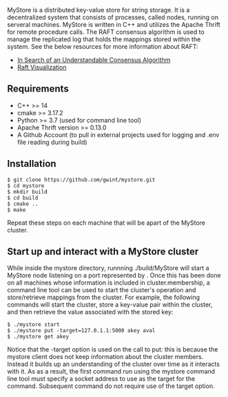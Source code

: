MyStore is a distributed key-value store for string storage.  It is a decentralized
system that consists of processes, called nodes, running on serveral machines.  MyStore
is written in C++ and utilizes the Apache Thrift for remote procedure calls.  The RAFT
consensus algorithm is used to manage the replicated log that holds the mappings stored
within the system.  See the below resources for more information about RAFT:

- [In Search of an Understandable Consensus Algorithm](https://raft.github.io/raft.pdf)
- [Raft Visualization](https://raft.github.io/)

## Requirements

- C++ >= 14
- cmake >= 3.17.2
- Python >= 3.7 (used for command line tool)
- Apache Thrift version >= 0.13.0
- A Github Account (to pull in external projects used for logging and .env file reading during build)

## Installation

```
$ git clone https://github.com/gwint/mystore.git
$ cd mystore
$ mkdir build
$ cd build
$ cmake ..
$ make
```
Repeat these steps on each machine that will be apart of the MyStore cluster.

## Start up and interact with a MyStore cluster

While inside the mystore directory, runnning ./build/MyStore <port-number> will
start a MyStore node listening on a port represented by <port-number>.  Once this has been done on
all machines whose information is included in cluster.membership, a command line tool can be used to
start the cluster's operation and store/retrieve mappings from the cluster.  For example, the following commands
will start the cluster, store a key-value pair within the cluster, and then retrieve the value associated with
the stored key:

```
$ ./mystore start
$ ./mystore put -target=127.0.1.1:5000 akey aval
$ ./mystore get akey
```

Notice that the -target option is used on the call to put: this is because the mystore client does not keep information about the 
cluster members.  Instead it builds up an understanding of the cluster over time as it interacts with it.  As as a result, the first command
run using the mystore command line tool must specify a socket address to use as the target for the command.  Subsequent command do not require use
of the target option.
